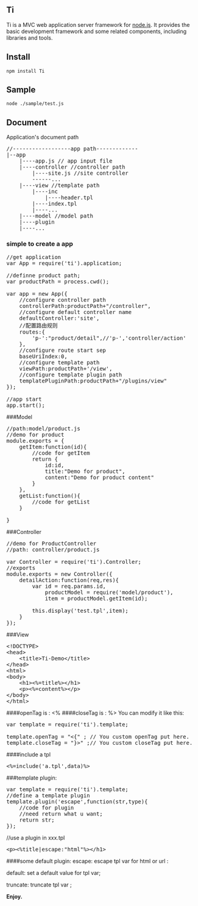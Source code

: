 ## Ti
Ti is a MVC web application server framework for [node.js](http://nodejs.org).
It provides the basic development framework and some related components, including libraries and tools. 

## Install
    npm install Ti
## Sample
	node ./sample/test.js
## Document

Application's document path
<pre>
//------------------app path-------------
|--app
    |----app.js // app input file
    |----controller //controller path
        |----site.js //site controller
        ------...
    |----view //template path
        |----inc
            |----header.tpl
        |----index.tpl
        |----...
    |----model //model path
    |----plugin
    |----...
</pre>
### simple to create a app

<pre>
//get application
var App = require('ti').application;

//definne product path;
var productPath = process.cwd();

var app = new App({
	//configure controller path
	controllerPath:productPath+"/controller",
	//configure default controller name
	defaultController:'site',
	//配置路由规则
	routes:{
		'p-':"product/detail",//'p-','controller/action'
	},
	//configure route start sep
	baseUriIndex:0,
	//configure template path
	viewPath:productPath+'/view',
	//configure template plugin path
	templatePluginPath:productPath+"/plugins/view"
});

//app start
app.start();
</pre>
			
###Model

<pre>
//path:model/product.js
//demo for product
module.exports = {
	getItem:function(id){
		//code for getItem
		return {
			id:id,
			title:"Demo for product",
			content:"Demo for product content"
		}
	},
	getList:function(){
		//code for getList
	}

}
</pre>

###Controller

<pre>
//demo for ProductController
//path: controller/product.js

var Controller = require('ti').Controller;
//exports
module.exports = new Controller({
	detailAction:function(req,res){
		var id = req.params.id,
			productModel = require('model/product'),
			item = productModel.getItem(id);

		this.display('test.tpl',item);
	}		
});
</pre>
###View
<pre>
&lt;!DOCTYPE&gt;
&lt;head&gt;
	&lt;title>Ti-Demo&lt;/title&gt;
&lt;/head&gt;
&lt;html&gt;
&lt;body&gt;
	&lt;h1&gt;&lt;%=title%&gt;&lt;/h1&gt;
	&lt;p&gt;&lt;%=content%&gt;&lt;/p&gt;
&lt;/body&gt;
&lt;/html&gt;
</pre>

####openTag is : <% 
####closeTag is : %> 
You can modify it like this:
<pre>
var template = require('ti').template;

template.openTag = "<{" ; // You custom openTag put here.
template.closeTag = "}>" ;// You custom closeTag put here.
</pre>
####include a tpl
<pre>
&lt;%=include('a.tpl',data)%&gt;
</pre>
###template plugin:
<pre>
var template = require('ti').template;
//define a template plugin
template.plugin('escape',function(str,type){
	//code for plugin
	//need return what u want;
	return str;
});
</pre>
//use a plugin in xxx.tpl
<pre>
&lt;p&gt;&lt;%title|escape:"html"%&gt;&lt;/h1&gt;
</pre>
####some default plugin:
escape: escape tpl var for html or url :    

default: set a default value for tpl var;    

truncate: truncate tpl var ;    

<b>Enjoy.</b>
